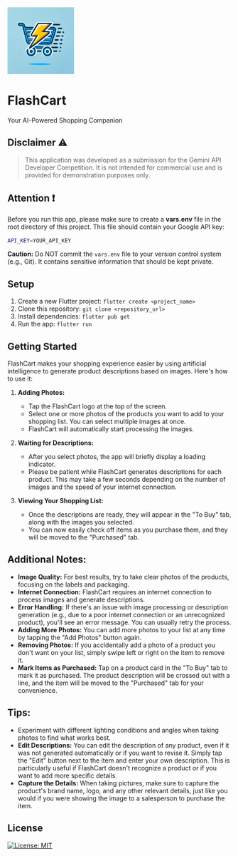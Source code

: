 <div align="left">
  <img src="assets/icon/app_icon.png" alt="FlashCart Logo" width="150">
  <h1>FlashCart</h1>
</div>






Your AI-Powered Shopping Companion

## Disclaimer ⚠️ 

> This application was developed as a submission for the Gemini API Developer Competition. It is not intended for commercial use and is provided for demonstration purposes only.

## Attention ❗

Before you run this app, please make sure to create a **vars.env** file in the root directory of this project. This file should contain your Google API key:

```bash
API_KEY=YOUR_API_KEY
```
**Caution:** Do NOT commit the `vars.env` file to your version control system (e.g., Git). It contains sensitive information that should be kept private.

## Setup

1. Create a new Flutter project: `flutter create <project_name>`
2. Clone this repository: `git clone <repository_url>`
3. Install dependencies: `flutter pub get`
4. Run the app: `flutter run`

## Getting Started 

FlashCart makes your shopping experience easier by using artificial intelligence to generate product descriptions based on images. Here's how to use it:

1.  **Adding Photos:**
    *   Tap the FlashCart logo at the top of the screen.
    *   Select one or more photos of the products you want to add to your shopping list. You can select multiple images at once.
    *   FlashCart will automatically start processing the images.

2. **Waiting for Descriptions:**

    *   After you select photos, the app will briefly display a loading indicator.
    *   Please be patient while FlashCart generates descriptions for each product. This may take a few seconds depending on the number of images and the speed of your internet connection.

3. **Viewing Your Shopping List:**

    *   Once the descriptions are ready, they will appear in the "To Buy" tab, along with the images you selected.
    *   You can now easily check off items as you purchase them, and they will be moved to the "Purchased" tab.

## Additional Notes:

* **Image Quality:** For best results, try to take clear photos of the products, focusing on the labels and packaging.
* **Internet Connection:** FlashCart requires an internet connection to process images and generate descriptions.
* **Error Handling:** If there's an issue with image processing or description generation (e.g., due to a poor internet connection or an unrecognized product), you'll see an error message. You can usually retry the process.
* **Adding More Photos:** You can add more photos to your list at any time by tapping the "Add Photos" button again.
* **Removing Photos:** If you accidentally add a photo of a product you don't want on your list, simply swipe left or right on the item to remove it.
* **Mark Items as Purchased:** Tap on a product card in the "To Buy" tab to mark it as purchased. The product description will be crossed out with a line, and the item will be moved to the "Purchased" tab for your convenience.

## Tips:

* Experiment with different lighting conditions and angles when taking photos to find what works best.
* **Edit Descriptions:** You can edit the description of any product, even if it was not generated automatically or if you want to revise it. Simply tap the "Edit" button next to the item and enter your own description. This is particularly useful if FlashCart doesn't recognize a product or if you want to add more specific details.
* **Capture the Details:** When taking pictures, make sure to capture the product's brand name, logo, and any other relevant details, just like you would if you were showing the image to a salesperson to purchase the item.


## License

[![License: MIT](https://img.shields.io/badge/License-MIT-yellow.svg)](https://opensource.org/licenses/MIT)

